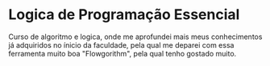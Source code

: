 # Logica de Programação Essencial

Curso de algoritmo e logica, onde me aprofundei mais meus conhecimentos
já adquiridos no ínicio da faculdade, pela qual me deparei com essa ferramenta
muito boa "Flowgorithm", pela qual tenho gostado muito.
